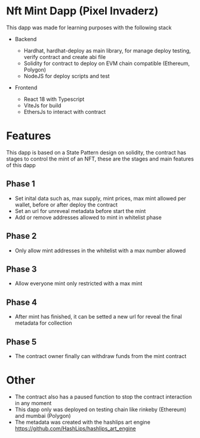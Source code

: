 # Nft Mint Dapp (Pixel Invaderz)

This dapp was made for learning purposes with the following stack

- Backend
  - Hardhat, hardhat-deploy as main library, for manage deploy testing, verify contract and create abi file
  - Solidity for contract to deploy on EVM chain compatible (Ethereum, Polygon)
  - NodeJS for deploy scripts and test
  
- Frontend
  - React 18 with Typescript
  - ViteJs for build
  - EthersJs to interact with contract


# Features 

This dapp is based on a State Pattern design on solidity, the contract has stages to control the mint of an NFT, these are the stages and main features of this dapp

##  Phase 1
  - Set inital data such as, max supply, mint prices, max mint allowed per wallet, before or after deploy the contract 
  - Set an url for unreveal metadata before start the mint
  - Add or remove addresses allowed to mint in whitelist phase
## Phase 2
  - Only allow mint addresses in the whitelist with a max number allowed
## Phase 3
  - Allow everyone mint only restricted with a max mint 
## Phase 4
  - After mint has finished, it can be setted a new url for reveal the final metadata for collection
## Phase 5
  - The contract owner finally can withdraw funds from the mint contract


# Other

- The contract also has a paused function to stop the contract interaction in any moment
- This dapp only was deployed on testing chain like rinkeby (Ethereum) and mumbai (Polygon)
- The metadata was created with the hashlips art engine https://github.com/HashLips/hashlips_art_engine

